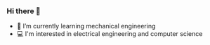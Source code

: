 ### Hi there 👋

- 🌱 I’m currently learning mechanical engineering
- 💻 I'm interested in electrical engineering and computer science
